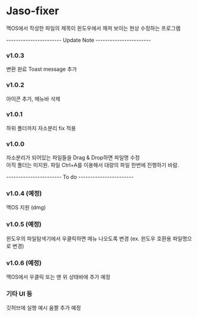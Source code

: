 # Jaso-fixer
맥OS에서 작성한 파일의 제목이 윈도우에서 깨져 보이는 현상 수정하는 프로그램

----------------------- Update Note -----------------------
### v1.0.3
변환 완료 Toast message 추가

### v1.0.2
아이콘 추가, 메뉴바 삭제

### v1.0.1
하위 폴더까지 자소분리 fix 적용


### v1.0.0
자소분리가 되어있는 파일들을 Drag & Drop하면 파일명 수정  
아직 폴더는 미지원. 파일 Ctrl+A를 이용해서 대량의 파일 한번에 진행하기 바람.



----------------------- To do -----------------------
### v1.0.4 (예정)
맥OS 지원 (dmg)

### v1.0.5 (예정)
윈도우의 파일탐색기에서 우클릭하면 메뉴 나오도록 변경 (ex. 윈도우 호환용 파일명으로 변경)

### v1.0.6 (예정)
맥OS에서 우클릭 또는 맨 위 상태바에 추가 예정

### 기타 UI 등
깃허브에 실행 예시 움짤 추가 예정
